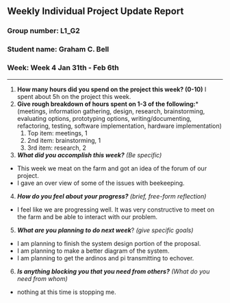 ## Weekly Individual Project Update Report
### Group number: L1_G2
### Student name: Graham C. Bell
### Week: Week 4 Jan 31th - Feb 6th
___
1. **How many hours did you spend on the project this week? (0-10)**
I spent about 5h on the project this week.
2. **Give rough breakdown of hours spent on 1-3 of the following:***
   (meetings, information gathering, design, research, brainstorming, evaluating options, prototyping options, writing/documenting, refactoring, testing, software implementation, hardware implementation)
   1. Top item: meetings, 1
   2. 2nd item: brainstorming, 1
   3. 3rd item: research, 2
3. ***What did you accomplish this week?*** _(Be specific)_
  - This week we meat on the farm and got an idea of the forum of our project.
  - I gave an over view of some of the issues with beekeeping.
4. ***How do you feel about your progress?*** _(brief, free-form reflection)_
  - I feel like we are progressing well. It was very constructive to meet on the farm and be able to interact with our problem.
5. ***What are you planning to do next week***? _(give specific goals)_
  - I am planning to finish the system design portion of the proposal.
  - I am planning to make a better diagram of the system.
  - I am planning to get the ardinos and pi transmitting to echover.
6. ***Is anything blocking you that you need from others?*** _(What do you need from whom)_
  - nothing at this time is stopping me.

